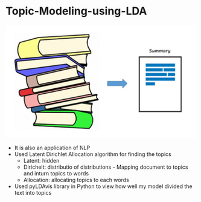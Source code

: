 # Topic-Modeling-using-LDA
![Screenshot](TM.png)

- It is also an application of NLP
- Used Latent Dirichlet Allocation algorithm for finding the topics
  - Latent: hidden
  - Dirichelt: distributio of distributions - Mapping document to topics and inturn topics to words
  - Allocation: allocating topics to each words
- Used pyLDAvis library in Python to view how well my model divided the text into topics
